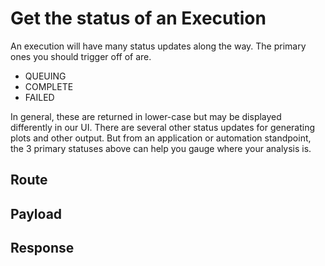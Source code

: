 # Get the status of an Execution

An execution will have many status updates along the way.  The primary ones you should trigger off of are.

- QUEUING
- COMPLETE
- FAILED


In general, these are returned in lower-case but may be displayed differently in our UI.
There are several other status updates for generating plots and other output.  But from an application or automation standpoint, the 3 primary statuses above can help you gauge where your analysis is.

## Route

## Payload

## Response